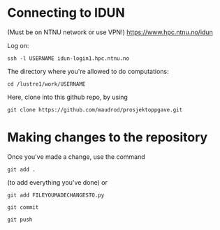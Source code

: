 # Connecting to IDUN
(Must be on NTNU network or use VPN!)
https://www.hpc.ntnu.no/idun

Log on:

`ssh -l USERNAME idun-login1.hpc.ntnu.no`

The directory where you're allowed to do computations:

`cd /lustre1/work/USERNAME`

Here, clone into this github repo, by using 

`git clone https://github.com/maudrod/prosjektoppgave.git`

# Making changes to the repository

Once you've made a change, use the command

`git add .`

(to add everything you've done) or 

`git add FILEYOUMADECHANGESTO.py`

`git commit`

`git push`


